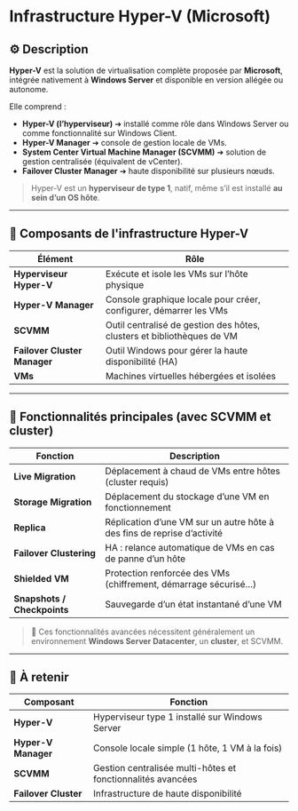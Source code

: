 # Infrastructure Hyper-V (Microsoft)

## ⚙️ Description

**Hyper-V** est la solution de virtualisation complète proposée par **Microsoft**, intégrée nativement à **Windows Server** et disponible en version allégée ou autonome.

Elle comprend :

- **Hyper-V (l’hyperviseur)** ➔ installé comme rôle dans Windows Server ou comme fonctionnalité sur Windows Client.
- **Hyper-V Manager** ➔ console de gestion locale de VMs.
- **System Center Virtual Machine Manager (SCVMM)** ➔ solution de gestion centralisée (équivalent de vCenter).
- **Failover Cluster Manager** ➔ haute disponibilité sur plusieurs nœuds.

> Hyper-V est un **hyperviseur de type 1**, natif, même s’il est installé **au sein d’un OS hôte**.

---

## 🧱 Composants de l'infrastructure Hyper-V

| Élément                       | Rôle                                                                 |
|------------------------------|----------------------------------------------------------------------|
| **Hyperviseur Hyper-V**      | Exécute et isole les VMs sur l’hôte physique                        |
| **Hyper-V Manager**          | Console graphique locale pour créer, configurer, démarrer les VMs   |
| **SCVMM**                    | Outil centralisé de gestion des hôtes, clusters et bibliothèques de VM |
| **Failover Cluster Manager** | Outil Windows pour gérer la haute disponibilité (HA)                |
| **VMs**                      | Machines virtuelles hébergées et isolées                             |

---

## 🚀 Fonctionnalités principales (avec SCVMM et cluster)

| Fonction                   | Description                                                                 |
|----------------------------|-----------------------------------------------------------------------------|
| **Live Migration**         | Déplacement à chaud de VMs entre hôtes (cluster requis)                    |
| **Storage Migration**      | Déplacement du stockage d’une VM en fonctionnement                        |
| **Replica**                | Réplication d’une VM sur un autre hôte à des fins de reprise d’activité    |
| **Failover Clustering**    | HA : relance automatique de VMs en cas de panne d’un hôte                  |
| **Shielded VM**            | Protection renforcée des VMs (chiffrement, démarrage sécurisé…)           |
| **Snapshots / Checkpoints**| Sauvegarde d’un état instantané d’une VM                                   |

> 📌 Ces fonctionnalités avancées nécessitent généralement un environnement **Windows Server Datacenter**, un **cluster**, et SCVMM.

---

## 🧠 À retenir

| Composant | Fonction |
|----------|----------|
| **Hyper-V** | Hyperviseur type 1 installé sur Windows Server |
| **Hyper-V Manager** | Console locale simple (1 hôte, 1 VM à la fois) |
| **SCVMM** | Gestion centralisée multi-hôtes et fonctionnalités avancées |
| **Failover Cluster** | Infrastructure de haute disponibilité |


